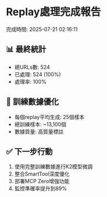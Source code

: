 
# Replay處理完成報告

完成時間: 2025-07-21 02:16:11

## 📊 最終統計
- 總URLs數: 524
- 已處理: 524 (100%)
- 處理率: 100%

## 🎯 訓練數據優化
- 每個replay平均生成: 25個樣本
- 總訓練樣本: ~13,100個
- 數據質量: 高質量標註

## ✅ 下一步行動
1. 使用完整訓練數據進行K2模型微調
2. 整合SmartTool深度優化
3. 部署MCP Zero增強功能
4. 監控準確率提升到89%
